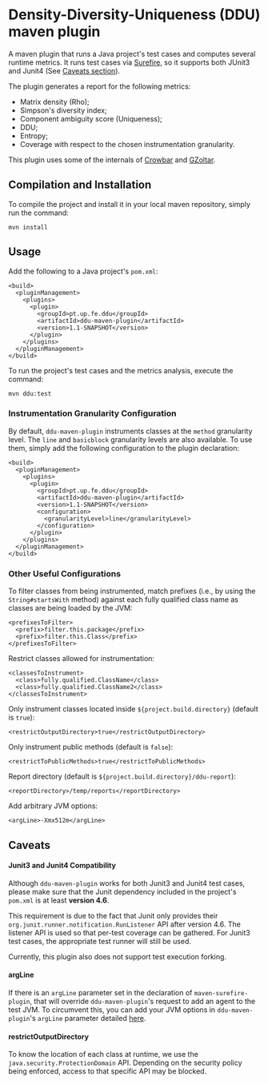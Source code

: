 # Density-Diversity-Uniqueness (DDU) maven plugin

A maven plugin that runs a Java project's test cases and computes several runtime metrics.
It runs test cases via [Surefire](https://maven.apache.org/surefire/maven-surefire-plugin/), so it supports both JUnit3 and Junit4 (See [Caveats section](#caveats)).

The plugin generates a report for the following metrics:

* Matrix density (Rho);
* Simpson's diversity index;
* Component ambiguity score (Uniqueness);
* DDU;
* Entropy;
* Coverage with respect to the chosen instrumentation granularity.

This plugin uses some of the internals of [Crowbar](http://crowbar.io/) and [GZoltar](http://gzoltar.com/).

## Compilation and Installation

To compile the project and install it in your local maven repository, simply run the command:
```
mvn install
```

## Usage

Add the following to a Java project's `pom.xml`:
```
<build>
  <pluginManagement>
    <plugins>
      <plugin>
        <groupId>pt.up.fe.ddu</groupId>
        <artifactId>ddu-maven-plugin</artifactId>
        <version>1.1-SNAPSHOT</version>
      </plugin>
    </plugins>
  </pluginManagement>
</build>
```

To run the project's test cases and the metrics analysis, execute the command:
```
mvn ddu:test
```


### Instrumentation Granularity Configuration
By default, `ddu-maven-plugin` instruments classes at the `method` granularity level. The `line` and `basicblock` granularity levels are also available. To use them, simply add the following configuration to the plugin declaration:
```
<build>
  <pluginManagement>
    <plugins>
      <plugin>
        <groupId>pt.up.fe.ddu</groupId>
        <artifactId>ddu-maven-plugin</artifactId>
        <version>1.1-SNAPSHOT</version>
        <configuration>
          <granularityLevel>line</granularityLevel>
        </configuration>
      </plugin>
    </plugins>
  </pluginManagement>
</build>
```

### Other Useful Configurations

To filter classes from being instrumented, match prefixes (i.e., by using the `String#startsWith` method) against each fully qualified class name as classes are being loaded by the JVM:
```
<prefixesToFilter>
  <prefix>filter.this.package</prefix>
  <prefix>filter.this.Class</prefix>
</prefixesToFilter>
```

Restrict classes allowed for instrumentation:
```
<classesToInstrument>
  <class>fully.qualified.ClassName</class>
  <class>fully.qualified.ClassName2</class>
</classesToInstrument>
```

Only instrument classes located inside `${project.build.directory}` (default is `true`):
```
<restrictOutputDirectory>true</restrictOutputDirectory>
```

Only instrument public methods (default is `false`):
```
<restrictToPublicMethods>true</restrictToPublicMethods>
```

Report directory (default is `${project.build.directory}/ddu-report`):
```
<reportDirectory>/temp/reports</reportDirectory>
```

Add arbitrary JVM options:
```
<argLine>-Xmx512m</argLine>
```

## Caveats

#### Junit3 and Junit4 Compatibility

Although `ddu-maven-plugin` works for both Junit3 and Junit4 test cases, please make sure that the Junit dependency included in the project's `pom.xml` is at least **version 4.6**.

This requirement is due to the fact that Junit only provides their `org.junit.runner.notification.RunListener` API after version 4.6. The listener API is used so that per-test coverage can be gathered.
For Junit3 test cases, the appropriate test runner will still be used.

Currently, this plugin also does not support test execution forking.

#### argLine

If there is an `argLine` parameter set in the declaration of `maven-surefire-plugin`, that will override `ddu-maven-plugin`'s request to add an agent to the test JVM.
To circumvent this, you can add your JVM options in `ddu-maven-plugin`'s `argLine` parameter detailed [here](#other-useful-configurations).

#### restrictOutputDirectory

To know the location of each class at runtime, we use the `java.security.ProtectionDomain` API. Depending on the security policy being enforced, access to that specific API may be blocked.
